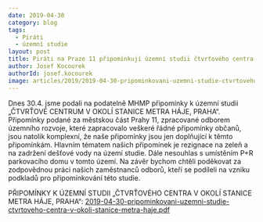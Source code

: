 ```yaml
---
date: 2019-04-30
category: blog
tags:
  - Piráti
  - územní studie
layout: post
title: Piráti na Praze 11 připomínkují územní studii čtvrťového centra v okolí stanice metra Háje
author: Josef Kocourek
authorId: josef.kocourek
image: articles/2019/2019-04-30-pripominkovani-uzemni-studie-ctvrtoveho-centra-v-okoli-stanice-metra-haje.jpg
---
```


Dnes 30.4. jsme podali na podatelně MHMP připomínky k územní studii „ČTVRŤOVÉ CENTRUM V OKOLÍ STANICE METRA HÁJE, PRAHA“. 
   Připomínky podané za městskou část Prahy 11, zpracované odborem územního rozvoje, které zapracovalo veškeré řádné připomínky občanů, jsou natolik komplexní, že naše připomínky jsou jen doplňující k těmto připomínkám. 
   Hlavním tématem našich připomínek je rezignace na zeleň a na zadržení dešťové vody na území studie. Dále nesouhlas s umístěním P+R parkovacího domu v tomto území. 
   Na závěr bychom chtěli poděkovat za zodpovědnou práci našich zaměstnanců odborů, kteří se podíleli na vzniku podkladů pro připomínkování této studie.
   
PŘIPOMÍNKY K ÚZEMNÍ STUDII „ČTVRŤOVÉHO CENTRA V OKOLÍ STANICE METRA HÁJE, PRAHA“: [2019-04-30-pripominkovani-uzemni-studie-ctvrtoveho-centra-v-okoli-stanice-metra-haje.pdf](/assets/pdf/2019-04-30-pripominkovani-uzemni-studie-ctvrtoveho-centra-v-okoli-stanice-metra-haje.pdf)
